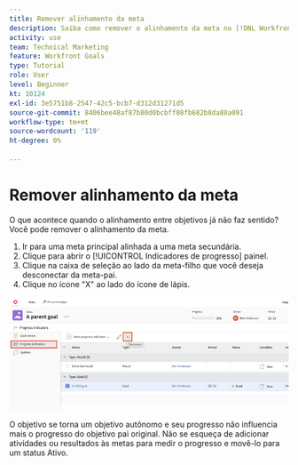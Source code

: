```yaml
---
title: Remover alinhamento da meta
description: Saiba como remover o alinhamento da meta no [!DNL Workfront Goals].
activity: use
team: Technical Marketing
feature: Workfront Goals
type: Tutorial
role: User
level: Beginner
kt: 10124
exl-id: 3e5751b8-2547-42c5-bcb7-d312d31271d5
source-git-commit: 8406bee48af87b80d0bcbff08fb682b8da80a091
workflow-type: tm+mt
source-wordcount: '119'
ht-degree: 0%

---
```


# Remover alinhamento da meta

O que acontece quando o alinhamento entre objetivos já não faz sentido? Você pode remover o alinhamento da meta.

1. Ir para uma meta principal alinhada a uma meta secundária.
1. Clique para abrir o [!UICONTROL Indicadores de progresso] painel.
1. Clique na caixa de seleção ao lado da meta-filho que você deseja desconectar da meta-pai.
1. Clique no ícone &quot;X&quot; ao lado do ícone de lápis.

![Uma captura de tela do [!UICONTROL Remover alinhamento] em [!DNL Workfront Goals]](assets/08-workfront-goals-remove-goal-alignment.png)

O objetivo se torna um objetivo autônomo e seu progresso não influencia mais o progresso do objetivo pai original. Não se esqueça de adicionar atividades ou resultados às metas para medir o progresso e movê-lo para um status Ativo.
